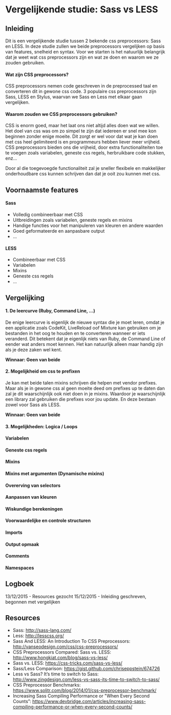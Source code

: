 # Vergelijkende studie: Sass vs LESS

## Inleiding

Dit is een vergelijkende studie tussen 2 bekende css preprocessors: Sass en LESS. In deze studie zullen we beide preprocessors vergelijken op basis van features, snelheid en syntax. Voor we starten is het natuurlijk belangrijk dat je weet wat css preprocessors zijn en wat ze doen en waarom we ze zouden gebruiken.

#### Wat zijn CSS preprocessors?

CSS preprocessors nemen code geschreven in de preprocessed taal en converteren dit in gewone css code. 3 populaire css preprocessors zijn Sass, LESS en Stylus, waarvan we Sass en Less met elkaar gaan vergelijken.

#### Waarom zouden we CSS preprocessors gebruiken?

CSS is enorm goed, maar het laat ons niet altijd alles doen wat we willen. Het doel van css was om zo simpel te zijn dat iedereen er snel mee kon beginnen zonder enige moeite. Dit zorgt er wel voor dat wat je kan doen met css heel gelimiteerd is en programmeurs hebben liever meer vrijheid. CSS preprocessors bieden ons die vrijheid, door extra functionaliteiten toe te voegen zoals variabelen, geneste css regels, herbruikbare code stukken, enz...

Door al die toegevoegde functionaliteit zal je sneller flexibele en makkelijker onderhoudbare css kunnen schrijven dan dat je ooit zou kunnen met css.


## Voornaamste features

#### Sass

- Volledig combineerbaar met CSS
- Uitbreidingen zoals variabelen, geneste regels en mixins
- Handige functies voor het manipuleren van kleuren en andere waarden
- Goed geformateerde en aanpasbare output
- ...

#### LESS

- Combineerbaar met CSS
- Variabelen
- Mixins
- Geneste css regels
- ...

## Vergelijking

#### 1. De leercurve (Ruby, Command Line, ...)

De enige leercurve is eigenlijk de nieuwe syntax die je moet leren, omdat je een applicatie zoals CodeKit, LiveReload oof Mixture kan gebruiken om je bestanden in het oog te houden en te converteren wanneer er iets veranderd. Dit betekent dat je eigenlijk niets van Ruby, de Command Line of eender wat anders moet kennen. Het kan natuurlijk alleen maar handig zijn als je deze zaken wel kent.

**Winnaar: Geen van beide**

#### 2. Mogelijkheid om css te prefixen

Je kan met beide talen mixins schrijven die helpen met vendor prefixes. Maar als je in gewone css al geen moeite deed om prefixes up te daten dan zal je dit waarschijnlijk ook niet doen in je mixins. Waardoor je waarschijnlijk een library zal gebruiken die prefixes voor jou update. En deze bestaan zowel voor Sass als LESS.

**Winnaar: Geen van beide**

#### 3. Mogelijkheden: Logica / Loops


#### Variabelen

#### Geneste css regels

#### Mixins

#### Mixins met argumenten (Dynamische mixins)

#### Overerving van selectors

#### Aanpassen van kleuren

#### Wiskundige berekeningen

#### Voorwaardelijke en controle structuren

#### Imports

#### Output opmaak

#### Comments

#### Namespaces





## Logboek

13/12/2015 - Resources gezocht
15/12/2015 - Inleiding geschreven, begonnen met vergelijken

## Resources

- Sass: http://sass-lang.com/
- Less: http://lesscss.org/
- Sass And LESS: An Introduction To CSS Preprocessors: http://vanseodesign.com/css/css-preprocessors/
- CSS Preprocessors Compared: Sass vs. LESS: http://www.hongkiat.com/blog/sass-vs-less/
- Sass vs. LESS: https://css-tricks.com/sass-vs-less/
- Sass/Less Comparison: https://gist.github.com/chriseppstein/674726
- Less vs Sass? It’s time to switch to Sass: http://www.zingdesign.com/less-vs-sass-its-time-to-switch-to-sass/
- CSS Preprocessor Benchmarks: https://www.solitr.com/blog/2014/01/css-preprocessor-benchmark/
- Increasing Sass Compiling Performance or "When Every Second Counts”: https://www.devbridge.com/articles/increasing-sass-compiling-performance-or-when-every-second-counts/
